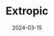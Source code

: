 ---  
layout: startup_page  
title: "Extropic"  
id: "extropic.ai"  
permalink: "/extropicextropic.ai03152024/"  
website: "https://www.extropic.ai/"  
funding_round: "Seed"  
funding_amount: "$14.1M"  
investors: "Kindred Ventures, Buckley Ventures, HOF Capital, Julian Capital, Marque VC, OSS Capital, Valor Equity Partners, Weekend Fund, Aidan Gomez (Cohere), Amjad Masad (Replit), Arash Ferdowsi (Dropbox), Balaji Srinivasan (Coinbase), Garry Tan (YC), Naval Ravikant, Scott Belsky (Adobe), Tobias Lutke (Shopify)"  
about: "Extropic is pioneering physics-based computing, developing novel chips and algorithms that leverage out-of-equilibrium thermodynamics for highly efficient generative AI. Their approach aims to overcome limitations of current digital hardware by physically accelerating probabilistic algorithms, unlocking a new regime of AI acceleration. The company has created a superconducting prototype processor and is developing room-temperature semiconductor-based devices."  
markets: "AI, Hardware, Artificial Intelligence (AI), Hardware, Semiconductor, Software Development Applications, Business/Productivity Software, Computers, Parts and Peripherals, Automation/Workflow Software"  
hq: "Austin, Texas, United States"  
founded_year: "2022"  
linkedin: "https://www.linkedin.com/company/extropic-ai"  
twitter: "https://twitter.com/Extropic_AI"  
instagram: ""  
facebook: ""  
crunchbase: "https://www.crunchbase.com/organization/extropic-ai"  
pitchbook: "https://pitchbook.com/profiles/company/512728-84"  

date_display: "15-Mar-2024"  
date: "2024-03-15"

# SEO Optimization  
meta_title: "Extropic - Seed Funding ($14.1M)"  
meta_description: "Extropic, Extropic is pioneering physics-based computing, developing novel chips and algorithms that leverage out-of-equilibrium thermodynamics for highly effic..."  
meta_keywords: "Extropic, AI, Hardware, Artificial Intelligence (AI), Hardware, Semiconductor, Software Development Applications, Business/Productivity Software, Computers, Parts and Peripherals, Automation/Workflow Software, Seed funding"  
canonical_url: "https://startup.projectstartups.com/extropicextropic.ai03152024/"  
---